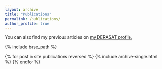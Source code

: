```yaml
---
layout: archive
title: "Publications"
permalink: /publications/
author_profile: true
---
```



You can also find my previous articles on <u><a href="{{https://www.derasat.org.bh/research-analysis/experts/abdulaziz-aldosseri/}}">my DERASAT profile</a>.</u>


{% include base_path %}

{% for post in site.publications reversed %}
  {% include archive-single.html %}
{% endfor %}
